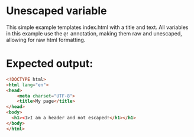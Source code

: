 # Unescaped variable
This simple example templates index.html with a title and text.
All variables in this example use the `@!` annotation, making them raw and unescaped, allowing for raw html formatting.

# Expected output:
```html
<!DOCTYPE html>
<html lang="en">
<head>
    <meta charset="UTF-8">
    <title>My page</title>
</head>
<body>
  <h1><1>I am a header and not escaped!</h1></h1>
</body>
</html>

```